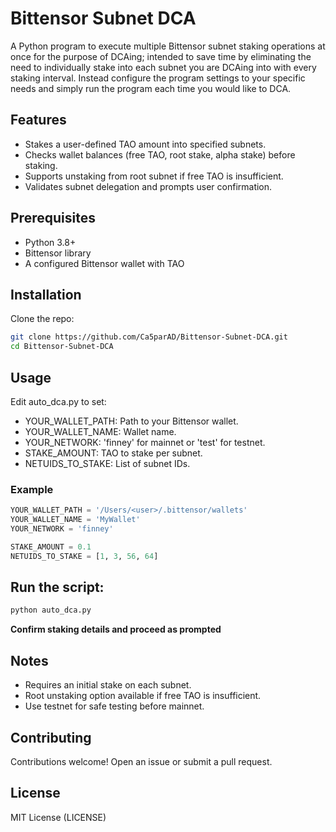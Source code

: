# Bittensor Subnet DCA

A Python program to execute multiple Bittensor subnet staking operations at once for the purpose of DCAing; intended to save time by eliminating the need to individually stake into each subnet you are DCAing into with every staking interval. Instead configure the program settings to your specific needs and simply run the program each time you would like to DCA.

## Features
- Stakes a user-defined TAO amount into specified subnets.
- Checks wallet balances (free TAO, root stake, alpha stake) before staking.
- Supports unstaking from root subnet if free TAO is insufficient.
- Validates subnet delegation and prompts user confirmation.

## Prerequisites
- Python 3.8+
- Bittensor library
- A configured Bittensor wallet with TAO

## Installation
Clone the repo:
```bash
git clone https://github.com/Ca5parAD/Bittensor-Subnet-DCA.git
cd Bittensor-Subnet-DCA
```

## Usage
Edit auto_dca.py to set:
- YOUR_WALLET_PATH: Path to your Bittensor wallet.
- YOUR_WALLET_NAME: Wallet name.
- YOUR_NETWORK: 'finney' for mainnet or 'test' for testnet.
- STAKE_AMOUNT: TAO to stake per subnet.
- NETUIDS_TO_STAKE: List of subnet IDs.

### Example
```py
YOUR_WALLET_PATH = '/Users/<user>/.bittensor/wallets'
YOUR_WALLET_NAME = 'MyWallet'
YOUR_NETWORK = 'finney'

STAKE_AMOUNT = 0.1
NETUIDS_TO_STAKE = [1, 3, 56, 64]
```

## Run the script:
```bash
python auto_dca.py
```
**Confirm staking details and proceed as prompted**

## Notes
- Requires an initial stake on each subnet.
- Root unstaking option available if free TAO is insufficient.
- Use testnet for safe testing before mainnet.

## Contributing
Contributions welcome! Open an issue or submit a pull request.

## License
MIT License (LICENSE)
